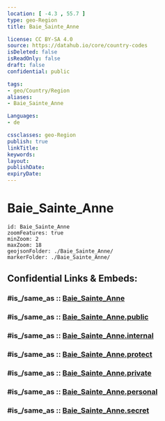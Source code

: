 ```yaml
---
location: [ -4.3 , 55.7 ] 
type: geo-Region
title: Baie_Sainte_Anne

license: CC BY-SA 4.0
source: https://datahub.io/core/country-codes
isDeleted: false
isReadOnly: false
draft: false
confidential: public

tags:
- geo/Country/Region
aliases:
- Baie_Sainte_Anne

Languages:
- de

cssclasses: geo-Region
publish: true
linkTitle: 
keywords: 
layout: 
publishDate: 
expiryDate: 
---
```


# Baie_Sainte_Anne

```leaflet
id: Baie_Sainte_Anne
zoomFeatures: true 
minZoom: 2 
maxZoom: 18
geojsonFolder: ./Baie_Sainte_Anne/
markerFolder: ./Baie_Sainte_Anne/
```


## Confidential Links & Embeds: 

### #is_/same_as :: [Baie_Sainte_Anne](/_Standards/Earth/Continent/Africa/Africa~East/Seychelles/Regions~Seychelles/Baie_Sainte_Anne.md) 

### #is_/same_as :: [Baie_Sainte_Anne.public](/_public/Earth/Continent/Africa/Africa~East/Seychelles/Regions~Seychelles/Baie_Sainte_Anne.public.md) 

### #is_/same_as :: [Baie_Sainte_Anne.internal](/_internal/Earth/Continent/Africa/Africa~East/Seychelles/Regions~Seychelles/Baie_Sainte_Anne.internal.md) 

### #is_/same_as :: [Baie_Sainte_Anne.protect](/_protect/Earth/Continent/Africa/Africa~East/Seychelles/Regions~Seychelles/Baie_Sainte_Anne.protect.md) 

### #is_/same_as :: [Baie_Sainte_Anne.private](/_private/Earth/Continent/Africa/Africa~East/Seychelles/Regions~Seychelles/Baie_Sainte_Anne.private.md) 

### #is_/same_as :: [Baie_Sainte_Anne.personal](/_personal/Earth/Continent/Africa/Africa~East/Seychelles/Regions~Seychelles/Baie_Sainte_Anne.personal.md) 

### #is_/same_as :: [Baie_Sainte_Anne.secret](/_secret/Earth/Continent/Africa/Africa~East/Seychelles/Regions~Seychelles/Baie_Sainte_Anne.secret.md)

